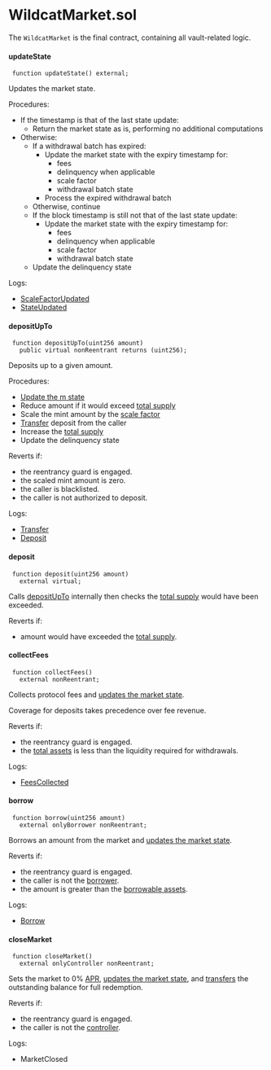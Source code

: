 # WildcatMarket.sol

The `WildcatMarket` is the final contract, containing all vault-related logic.

#### updateState

```solidity
 function updateState() external;
```

Updates the market state.

Procedures:

* If the timestamp is that of the last state update:
  * Return the market state as is, performing no additional computations
* Otherwise:
  * If a withdrawal batch has expired:
    * Update the market state with the expiry timestamp for:
      * fees
      * delinquency when applicable
      * scale factor
      * withdrawal batch state
    * Process the expired withdrawal batch
  * Otherwise, continue
  * If the block timestamp is still not that of the last state update:
    * Update the market state with the expiry timestamp for:
      * fees
      * delinquency when applicable
      * scale factor
      * withdrawal batch state
  * Update the delinquency state

Logs:

* [ScaleFactorUpdated](events.md#scalefactorupdated)
* [StateUpdated](events.md#stateupdated)

#### depositUpTo

```solidity
 function depositUpTo(uint256 amount)
   public virtual nonReentrant returns (uint256);
```

Deposits up to a given amount.

Procedures:

* [Update the m state](wildcatmarket.sol.md#updatestate)
* Reduce amount if it would exceed [total supply](wildcatmarkettoken.sol.md#totalsupply)
* Scale the mint amount by the [scale factor](wildcatmarketbase.sol.md#scalefactor)
* [Transfer](wildcatmarkettoken.sol.md#transfer) deposit from the caller
* Increase the [total supply](wildcatmarkettoken.sol.md#totalsupply)
* Update the delinquency state

Reverts if:

* the reentrancy guard is engaged.
* the scaled mint amount is zero.
* the caller is blacklisted.
* the caller is not authorized to deposit.

Logs:

* [Transfer](events.md#transfer)
* [Deposit](events.md#deposit)

#### deposit

```solidity
 function deposit(uint256 amount)
   external virtual;
```

Calls [depositUpTo](wildcatmarket.sol.md#depositupto) internally then checks the [total supply](wildcatmarkettoken.sol.md#totalsupply) would have been exceeded.

Reverts if:

* amount would have exceeded the [total supply](wildcatmarkettoken.sol.md#totalsupply).

#### collectFees

```solidity
 function collectFees()
   external nonReentrant;
```

Collects protocol fees and [updates the market state](wildcatmarket.sol.md#updatestate).

Coverage for deposits takes precedence over fee revenue.

Reverts if:

* the reentrancy guard is engaged.
* the [total assets](wildcatmarketbase.sol.md#totalassets) is less than the liquidity required for withdrawals.

Logs:

* [FeesCollected](events.md#feescollected)

#### borrow

```solidity
 function borrow(uint256 amount)
   external onlyBorrower nonReentrant;
```

Borrows an amount from the market and [update](wildcatmarket.sol.md#updatestate)[s the market state](wildcatmarket.sol.md#updatestate).

Reverts if:

* the reentrancy guard is engaged.
* the caller is not the [borrower](wildcatmarketbase.sol.md#borrower).
* the amount is greater than the [borrowable assets](wildcatmarketbase.sol.md#borrowableassets).

Logs:

* [Borrow](events.md#borrow)

#### closeMarket

```solidity
 function closeMarket()
   external onlyController nonReentrant;
```

Sets the market to 0% [APR](wildcatmarketconfig.sol.md#annualinterestbips), [updates the market state](wildcatmarket.sol.md#updatestate), and [transfers](wildcatmarkettoken.sol.md#transfer) the outstanding balance for full redemption.

Reverts if:

* the reentrancy guard is engaged.
* the caller is not the [controller](wildcatmarketbase.sol.md#controller).

Logs:

* MarketClosed
